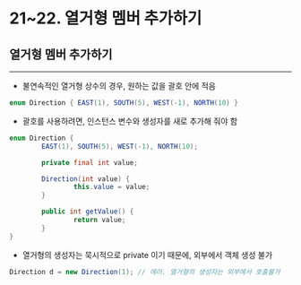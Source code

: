 # 21~22. 열거형 멤버 추가하기

## 열거형 멤버 추가하기

---

- 불연속적인 열거형 상수의 경우, 원하는 값을 괄호 안에 적음

```java
enum Direction { EAST(1), SOUTH(5), WEST(-1), NORTH(10) }
```

- 괄호를 사용하려면, 인스턴스 변수와 생성자를 새로 추가해 줘야 함

```java
enum Direction {
		EAST(1), SOUTH(5), WEST(-1), NORTH(10);

		private final int value;

		Direction(int value) {
				this.value = value;
		}

		public int getValue() {
				return value;
		}
}
```

- 열거형의 생성자는 묵시적으로 private 이기 때문에, 외부에서 객체 생성 불가

```java
Direction d = new Direction(1); // 에러. 열거형의 생성자는 외부에서 호출불가
```